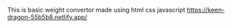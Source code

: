 This is basic weight convertor made using html css javascript
https://keen-dragon-55b5b8.netlify.app/
